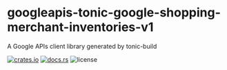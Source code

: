 # googleapis-tonic-google-shopping-merchant-inventories-v1

A Google APIs client library generated by tonic-build

[![crates.io](https://img.shields.io/crates/v/googleapis-tonic-google-shopping-merchant-inventories-v1)](https://crates.io/crates/googleapis-tonic-google-shopping-merchant-inventories-v1)
[![docs.rs](https://img.shields.io/docsrs/googleapis-tonic-google-shopping-merchant-inventories-v1)](https://docs.rs/googleapis-tonic-google-shopping-merchant-inventories-v1)
![license](https://img.shields.io/crates/l/googleapis-tonic-google-shopping-merchant-inventories-v1)
